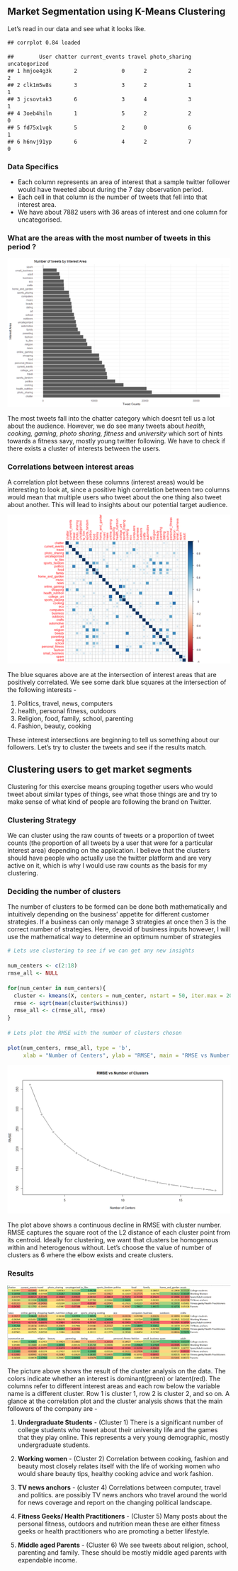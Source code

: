 Market Segmentation using K-Means Clustering
--------------------------------------------

Let’s read in our data and see what it looks like.

    ## corrplot 0.84 loaded

    ##        User chatter current_events travel photo_sharing uncategorized
    ## 1 hmjoe4g3k       2              0      2             2             2
    ## 2 clk1m5w8s       3              3      2             1             1
    ## 3 jcsovtak3       6              3      4             3             1
    ## 4 3oeb4hiln       1              5      2             2             0
    ## 5 fd75x1vgk       5              2      0             6             1
    ## 6 h6nvj91yp       6              4      2             7             0

### Data Specifics

-   Each column represents an area of interest that a sample twitter
    follower would have tweeted about during the 7 day observation
    period.
-   Each cell in that column is the number of tweets that fell into that
    interest area.
-   We have about 7882 users with 36 areas of interest and one column
    for uncategorised.

### What are the areas with the most number of tweets in this period ?

![](https://github.com/sagar-chadha/Coursework/blob/master/Repository_files/Market_Segmentation_files/figure-markdown_github/unnamed-chunk-2-1.png)

The most tweets fall into the chatter category which doesnt tell us a
lot about the audience. However, we do see many tweets about *health,
cooking, gaming, photo sharing, fitness* and *university* which sort of
hints towards a fitness savy, mostly young twitter following. We have to
check if there exists a cluster of interests between the users.

### Correlations between interest areas

A correlation plot between these columns (interest areas) would be
interesting to look at, since a positive high correlation between two
columns would mean that multiple users who tweet about the one thing
also tweet about another. This will lead to insights about our potential
target audience.

![](https://github.com/sagar-chadha/Coursework/blob/master/Repository_files/Market_Segmentation_files/figure-markdown_github/unnamed-chunk-3-1.png)

The blue squares above are at the intersection of interest areas that
are positively correlated. We see some dark blue squares at the
intersection of the following interests - <br>

1.  Politics, travel, news, computers
2.  health, personal fitness, outdoors
3.  Religion, food, family, school, parenting
4.  Fashion, beauty, cooking

These interest intersections are beginning to tell us something about
our followers. Let’s try to cluster the tweets and see if the results
match.

Clustering users to get market segments
---------------------------------------

Clustering for this exercise means grouping together users who would
tweet about similar types of things, see what those things are and try
to make sense of what kind of people are following the brand on Twitter.

### Clustering Strategy

We can cluster using the raw counts of tweets or a proportion of tweet
counts (the proportion of all tweets by a user that were for a
particular interest area) depending on the application. I believe that
the clusters should have people who actually use the twitter platform
and are very active on it, which is why I would use raw counts as the
basis for my clustering.

### Deciding the number of clusters

The number of clusters to be formed can be done both mathematically and
intuitively depending on the business’ appetite for different customer
strategies. If a business can only manage 3 strategies at once then 3 is
the correct number of strategies. Here, devoid of business inputs
however, I will use the mathematical way to determine an optimum number
of strategies

``` r
# Lets use clustering to see if we can get any new insights

num_centers <- c(2:18)
rmse_all <- NULL

for(num_center in num_centers){
  cluster <- kmeans(X, centers = num_center, nstart = 50, iter.max = 20)
  rmse <- sqrt(mean(cluster$withinss))
  rmse_all <- c(rmse_all, rmse)
}

# Lets plot the RMSE with the number of clusters chosen

plot(num_centers, rmse_all, type = 'b',
     xlab = "Number of Centers", ylab = "RMSE", main = "RMSE vs Number of Clusters")
```

![](https://github.com/sagar-chadha/Coursework/blob/master/Repository_files/Market_Segmentation_files/figure-markdown_github/unnamed-chunk-4-1.png)

The plot above shows a continuous decline in RMSE with cluster number.
RMSE captures the square root of the L2 distance of each cluster point
from its centroid. Ideally for clustering, we want that clusters be
homogenous within and heterogenous without. Let’s choose the value of
number of clusters as 6 where the elbow exists and create clusters.

### Results

![Cluster Analysis.](https://github.com/sagar-chadha/Coursework/blob/master/Repository_files/Market_Segmentation_files/figure-markdown_github/Cluster%20Analysis.PNG)

The picture above shows the result of the cluster analysis on the data.
The colors indicate whether an interest is dominant(green) or
latent(red). The columns refer to different interest areas and each row
below the variable name is a different cluster. Row 1 is cluster 1, row
2 is cluster 2, and so on. A glance at the correlation plot and the
cluster analysis shows that the main followers of the company are - <br>

1.  **Undergraduate Students** - (Cluster 1) There is a significant
    number of college students who tweet about their university life and
    the games that they play online. This represents a very young
    demographic, mostly undergraduate students.

2.  **Working women** - (Cluster 2) Correlation between cooking, fashion
    and beauty most closely relates itself with the life of working
    women who would share beauty tips, healthy cooking advice and work
    fashion.

3.  **TV news anchors** - (cluster 4) Correlations between computer,
    travel and politics. are possibly TV news anchors who travel around
    the world for news coverage and report on the changing political
    landscape.

4.  **Fitness Geeks/ Health Practitioners** - (Cluster 5) Many posts
    about the personal fitness, outdoors and nutrition mean these are
    either fitness geeks or health practitioners who are promoting a
    better lifestyle.

5.  **Middle aged Parents** - (Cluster 6) We see tweets about religion,
    school, parenting and family. These should be mostly middle aged
    parents with expendable income.
